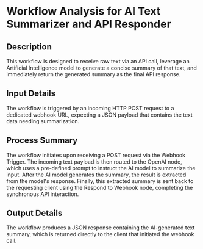 # Workflow Analysis for AI Text Summarizer and API Responder

## Description
This workflow is designed to receive raw text via an API call, leverage an Artificial Intelligence model to generate a concise summary of that text, and immediately return the generated summary as the final API response.

## Input Details
The workflow is triggered by an incoming HTTP POST request to a dedicated webhook URL, expecting a JSON payload that contains the text data needing summarization.

## Process Summary
The workflow initiates upon receiving a POST request via the Webhook Trigger. The incoming text payload is then routed to the OpenAI node, which uses a pre-defined prompt to instruct the AI model to summarize the input. After the AI model generates the summary, the result is extracted from the model's response. Finally, this extracted summary is sent back to the requesting client using the Respond to Webhook node, completing the synchronous API interaction.

## Output Details
The workflow produces a JSON response containing the AI-generated text summary, which is returned directly to the client that initiated the webhook call.
